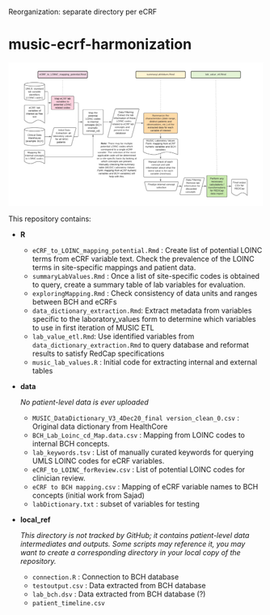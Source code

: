 Reorganization: separate directory per eCRF
# music-ecrf-harmonization

![Workflow](data/workflow.png)

This repository contains:

- **R**
  - `eCRF_to_LOINC_mapping_potential.Rmd` : Create list of potential LOINC terms from eCRF variable text. Check the prevalence of the LOINC terms in site-specific mappings and patient data.
  - `summaryLabValues.Rmd` : Once a list of site-specific codes is obtained to query, create a summary table of lab variables for evaluation.
  - `exploringMapping.Rmd` : Check consistency of data units and ranges between BCH and eCRFs
  - `data_dictionary_extraction.Rmd`: Extract metadata from variables specific to the laboratory_values form to determine which variables to use in first iteration of MUSIC ETL
  - `lab_value_etl.Rmd`: Use identified variables from `data_dictionary_extraction.Rmd` to query database and reformat results to satisfy RedCap specifications
  - `music_lab_values.R` : Initial code for extracting internal and external tables



- **data**

  *No patient-level data is ever uploaded*
  - `MUSIC_DataDictionary_V3_4Dec20_final version_clean_0.csv` : Original data dictionary from HealthCore
  - `BCH_Lab_Loinc_cd_Map.data.csv` : Mapping from LOINC codes to internal BCH concepts.
  - `lab_keywords.tsv` : List of manually curated keywords for querying UMLS LOINC codes for eCRF variables.
  - `eCRF_to_LOINC_forReview.csv` : List of potential LOINC codes for clinician review.
  - `eCRF to BCH mapping.csv` : Mapping of eCRF variable names to BCH concepts (initial work from Sajad)
  - `labDictionary.txt` : subset of variables for testing



- **local_ref**

  *This directory is not tracked by GitHub; it contains patient-level data intermediates and outputs. Some scripts may reference it, you may want to create a corresponding directory in your local copy of the repository.*
  - `connection.R` : Connection to BCH database
  - `testoutput.csv` : Data extracted from BCH database
  - `lab_bch.dsv` : Data extracted from BCH database (?)
  - `patient_timeline.csv`
